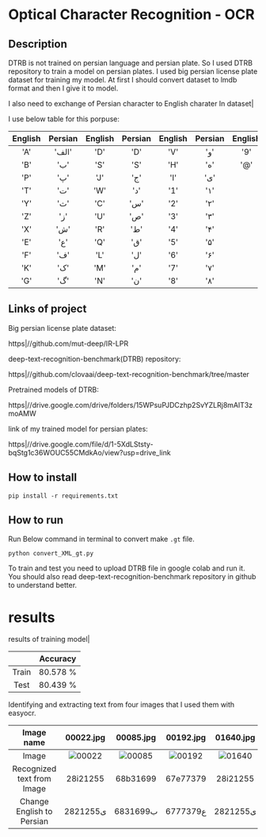 # Optical Character Recognition - OCR



## Description

DTRB is not trained on persian language and persian plate. So I used DTRB repository to train a model on persian plates.
I used big persian license plate dataset for training my model. 
At first I should convert dataset to lmdb format and then I give it to model.

I also need to exchange of Persian character to English charater In dataset|

I use below table for this porpuse:

|  English  |  Persian  | English  |  Persian  |  English  |  Persian  |  English  |  Persian  | 
| :-----:   | :-------: | :-----:   | :-------: | :-----:   | :-------: | :-----:   | :-------: |
|  'A'  |   'الف'        |  'D'      | 'D'      |  'V' | 'و' |            '9'  | '۹' |
| 'B'   |  'ب'          |   'S'      | 'S'      |   'H' | 'ه' |         '@'| 'ویلچر' |
|   'P' | 'پ'           |   'J'      | 'ج'      |   'I' | 'ی' |
|   'T' | 'ت'         |  'W'      | 'د'         |   '1' | '۱' |
|   'Y' | 'ث'         |   'C'      | 'س'      |   '2' | '۲' |
|   'Z' | 'ز'         |  'U'      | 'ص'      |  '3'  | '۳' |
|   'X' | 'ش'         |   'R'      | 'ط'      |  '4' | '۴' |
|   'E' | 'ع'         |   'Q'      | 'ق'      |   '5' | '۵' | 
|   'F' | 'ف'         |   'L'      | 'ل'      |   '6' | '۶' |
|   'K' | 'ک'         |  'M'      | 'م'      |   '7' | '۷' |
|   'G' | 'گ'         |   'N'      | 'ن'      | '8' | '۸' |


## Links of project

Big persian license plate dataset:

https|//github.com/mut-deep/IR-LPR

deep-text-recognition-benchmark(DTRB) repository:

https|//github.com/clovaai/deep-text-recognition-benchmark/tree/master

Pretrained models of DTRB:

https|//drive.google.com/drive/folders/15WPsuPJDCzhp2SvYZLRj8mAlT3zmoAMW

link of my trained model for persian plates:

https|//drive.google.com/file/d/1-5XdLStsty-bqStg1c36WOUC55CMdkAo/view?usp=drive_link

## How to install

```
pip install -r requirements.txt
```

##  How to run

Run Below command in terminal to convert make `.gt` file.

```python convert_XML_gt.py```

To train and test you need to upload DTRB file in google colab and run it. 
You should also read deep-text-recognition-benchmark repository in github to understand better.

# results

results of training model|


|          |  Accuracy    | 
| :---------:   | :---: | 
|  Train   | 80.578 % |
|  Test | 80.439 % |


Identifying and extracting text from four images that I used them with easyocr. 


|          Image name        |  00022.jpg    | 00085.jpg  | 00192.jpg  | 01640.jpg  |  01656.jpg  | 
| :----------------------:   | :-----------: | :--------: | :--------: |:---------: | :---------: |
|             Image          | ![00022](https://github.com/javadnematollahi/python-assignment/assets/86910174/76bc5ee3-e537-47b5-9886-c88f64245ebc)| ![00085](https://github.com/javadnematollahi/python-assignment/assets/86910174/9f4dddee-9eb6-41e1-9f58-190394c54cc4)| ![00192](https://github.com/javadnematollahi/python-assignment/assets/86910174/ea0e57f6-4c96-489e-8b4a-bf94ce5a0f7e)| ![01640](https://github.com/javadnematollahi/python-assignment/assets/86910174/3a33fcb6-233b-40e5-bdf2-f707f42402ae)| ![01656](https://github.com/javadnematollahi/python-assignment/assets/86910174/5b184fff-b5da-4f84-9453-58130af5b4bf)|
| Recognized text from Image | 28i21255   | 68b31699 | 67e77379 | 28i21255  | 97i48912 |
| Change English to Persian  | 28ی21255   | 68ب31699 | 67ع77379 | 28ی21255  | 97ی48912 |




